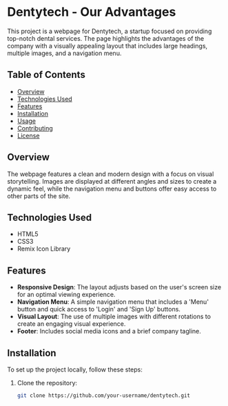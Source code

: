 # Dentytech - Our Advantages

This project is a webpage for Dentytech, a startup focused on providing top-notch dental services. The page highlights the advantages of the company with a visually appealing layout that includes large headings, multiple images, and a navigation menu.

## Table of Contents
- [Overview](#overview)
- [Technologies Used](#technologies-used)
- [Features](#features)
- [Installation](#installation)
- [Usage](#usage)
- [Contributing](#contributing)
- [License](#license)

## Overview

The webpage features a clean and modern design with a focus on visual storytelling. Images are displayed at different angles and sizes to create a dynamic feel, while the navigation menu and buttons offer easy access to other parts of the site.

## Technologies Used

- HTML5
- CSS3
- Remix Icon Library

## Features

- **Responsive Design**: The layout adjusts based on the user's screen size for an optimal viewing experience.
- **Navigation Menu**: A simple navigation menu that includes a 'Menu' button and quick access to 'Login' and 'Sign Up' buttons.
- **Visual Layout**: The use of multiple images with different rotations to create an engaging visual experience.
- **Footer**: Includes social media icons and a brief company tagline.

## Installation

To set up the project locally, follow these steps:

1. Clone the repository:
   ```bash
   git clone https://github.com/your-username/dentytech.git
